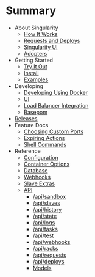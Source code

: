 # Summary

* About Singularity
  * [How It Works](Docs/about/how-it-works.md)
  * [Requests and Deploys](Docs/about/requests-and-deploys.md)
  * [Singularity UI](Docs/about/ui.md)
  * [Adopters](Docs/about/adopters.md)
* Getting Started
  * [Try It Out](Docs/getting-started/try-it-out.md)
  * [Install](Docs/getting-started/install.md)
  * [Examples](Docs/getting-started/basic-examples.md)
* Developing
  * [Developing Using Docker](Docs/development/developing-with-docker.md)
  * [UI](Docs/development/ui.md)
  * [Load Balancer Integration](Docs/development/load-balancer-integration.md)
  * [Basepom](Docs/development/basepom.md)
* [Releases](Docs/releases/index.md)
* Feature Docs
  * [Choosing Custom Ports](Docs/features/custom-ports.md)
  * [Expiring Actions](Docs/features/expiring-actions.md)
  * [Shell Commands](Docs/features/shell-commands.md)
* Reference
  * [Configuration](Docs/reference/configuration.md)
  * [Container Options](Docs/reference/container-options.md)
  * [Database](Docs/reference/database.md)
  * [Webhooks](Docs/reference/webhooks.md)
  * [Slave Extras](Docs/reference/slave-extras.md)
  * [API](Docs/reference/apidocs/api-index.md)
    * [/api/sandbox](Docs/reference/apidocs/api-sandbox.md)
    * [/api/slaves](Docs/reference/apidocs/api-slaves.md)
    * [/api/history](Docs/reference/apidocs/api-history.md)
    * [/api/state](Docs/reference/apidocs/api-state.md)
    * [/api/logs](Docs/reference/apidocs/api-logs.md)
    * [/api/tasks](Docs/reference/apidocs/api-tasks.md)
    * [/api/test](Docs/reference/apidocs/api-test.md)
    * [/api/webhooks](Docs/reference/apidocs/api-webhooks.md)
    * [/api/racks](Docs/reference/apidocs/api-racks.md)
    * [/api/requests](Docs/reference/apidocs/api-requests.md)
    * [/api/deploys](Docs/reference/apidocs/api-deploys.md)
    * [Models](Docs/reference/apidocs/models.md)